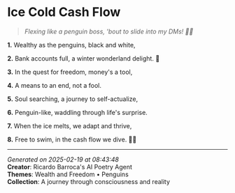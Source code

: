 # Ice Cold Cash Flow

> *Flexing like a penguin boss, 'bout to slide into my DMs! 🐧💼*

**1.** Wealthy as the penguins, black and white,


**2.** Bank accounts full, a winter wonderland delight. 🐧


**3.** In the quest for freedom, money's a tool,


**4.** A means to an end, not a fool.


**5.** Soul searching, a journey to self-actualize,


**6.** Penguin-like, waddling through life's surprise.


**7.** When the ice melts, we adapt and thrive,


**8.** Free to swim, in the cash flow we dive. 🏊‍♀️



---

*Generated on 2025-02-19 at 08:43:48*  
**Creator**: Ricardo Barroca's AI Poetry Agent  
**Themes**: Wealth and Freedom • Penguins  
**Collection**: A journey through consciousness and reality